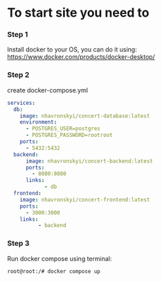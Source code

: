 # To start site you need to

### Step 1

Install docker to your OS, you can do it using: https://www.docker.com/products/docker-desktop/

### Step 2

create docker-compose.yml

```yml
services:
  db:
    image: nhavronskyi/concert-database:latest
    environment:
      - POSTGRES_USER=postgres
      - POSTGRES_PASSWORD=rootroot
    ports:
      - 5432:5432
  backend:
      image: nhavronskyi/concert-backend:latest
      ports:
        - 8080:8080
      links:
            - db
  frontend:
    image: nhavronskyi/concert-frontend:latest
    ports:
      - 3000:3000
    links:
          - backend
```

### Step 3

Run docker compose using terminal:

```bash
root@root:/# docker compose up
```
